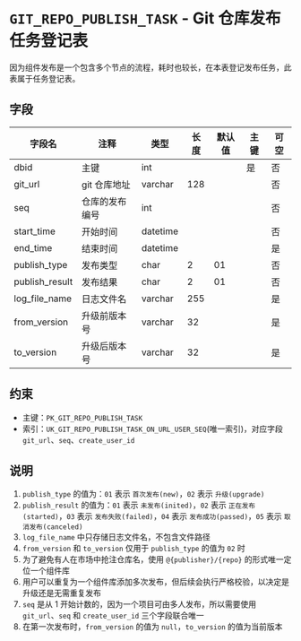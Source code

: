 # `GIT_REPO_PUBLISH_TASK` - Git 仓库发布任务登记表

因为组件发布是一个包含多个节点的流程，耗时也较长，在本表登记发布任务，此表属于任务登记表。

## 字段

| 字段名         | 注释           | 类型     | 长度 | 默认值 | 主键 | 可空 |
| -------------- | -------------- | -------- | ---- | ------ | ---- | ---- |
| dbid           | 主键           | int      |      |        | 是   | 否   |
| git_url        | git 仓库地址   | varchar  | 128  |        |      | 否   |
| seq            | 仓库的发布编号 | int      |      |        |      | 否   |
| start_time     | 开始时间       | datetime |      |        |      | 否   |
| end_time       | 结束时间       | datetime |      |        |      | 是   |
| publish_type   | 发布类型       | char     | 2    | 01     |      | 否   |
| publish_result | 发布结果       | char     | 2    | 01     |      | 否   |
| log_file_name  | 日志文件名     | varchar  | 255  |        |      | 是   |
| from_version   | 升级前版本号   | varchar  | 32   |        |      | 是   |
| to_version     | 升级后版本号   | varchar  | 32   |        |      | 是   |

## 约束

* 主键：`PK_GIT_REPO_PUBLISH_TASK`
* 索引：`UK_GIT_REPO_PUBLISH_TASK_ON_URL_USER_SEQ`(唯一索引)，对应字段 `git_url`、`seq`、`create_user_id`

## 说明

1. `publish_type` 的值为：`01` 表示 `首次发布(new)`，`02` 表示 `升级(upgrade)`
2. `publish_result` 的值为：`01` 表示 `未发布(inited)`，`02` 表示 `正在发布(started)`，`03` 表示 `发布失败(failed)`，`04` 表示 `发布成功(passed)`，`05` 表示 `取消发布(canceled)`
3. `log_file_name` 中只存储日志文件名，不包含文件路径
4. `from_version` 和 `to_version` 仅用于 `publish_type` 的值为 `02` 时
5. 为了避免有人在市场中抢注仓库名，使用 `@{publisher}/{repo}` 的形式唯一定位一个组件库
6. 用户可以重复为一个组件库添加多次发布，但后续会执行严格校验，以决定是升级还是无需重复发布
7. `seq` 是从 1 开始计数的，因为一个项目可由多人发布，所以需要使用 `git_url`、`seq` 和 `create_user_id` 三个字段联合唯一
8. 在第一次发布时，`from_version` 的值为 `null`，`to_version` 的值为当前版本
